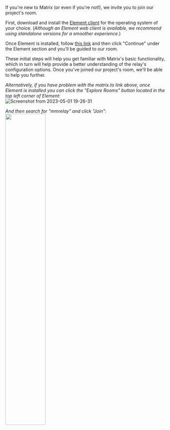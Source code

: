 If you're new to Matrix (or even if you're not!), we invite you to join our project's room.

First, download and install the [Element client](https://element.io/download) for the operating system of your choice.
(_Although an Element web client is available, we recommend using standalone versions for a smoother experience._)

Once Element is installed, follow [this link](https://matrix.to/#/#mmrelay:matrix.org) and then click "Continue" under the Element section and you'll be guided to our room.

These initial steps will help you get familiar with Matrix's basic functionality, which in turn will help provide a better understanding of the relay's configuration options. Once you've joined our project's room, we'll be able to help you further.<p><p>

_Alternatively, if you have problem with the matrix.to link above, once Element is installed you can click the "Explore Rooms" button located in the top left corner of Element:_<br>
![Screenshot from 2023-05-01 19-26-31](https://user-images.githubusercontent.com/17190268/235589029-f99673cf-3ee6-4f10-bc43-f27431259171.png)


_And then search for "mmrelay" and click "Join":_<br>
<img src="https://user-images.githubusercontent.com/17190268/235589093-acc87ff1-32a0-42d4-a599-8776df3e600e.png" width=50% height=50%>